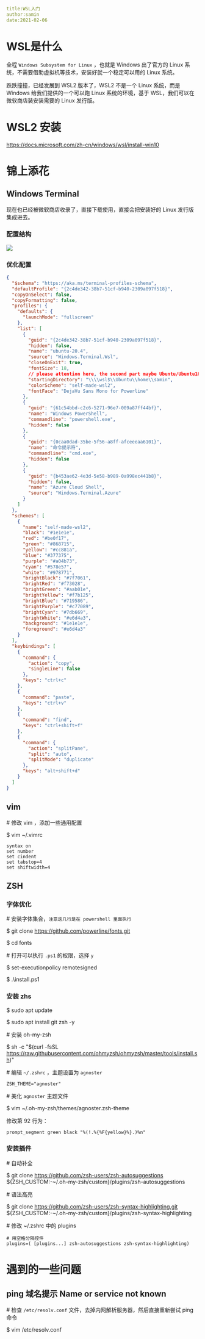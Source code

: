 ```yaml
title:WSL入门
author:samin
date:2021-02-06
```

# WSL是什么

全程 `Windows Subsystem for Linux` ，也就是 Windows 出了官方的 Linux 系统，不需要借助虚拟机等技术，安装好就一个稳定可以用的 Linux 系统。

跌跌撞撞，已经发展到 WSL2 版本了，WSL2 不是一个 Linux 系统，而是 Windows 给我们提供的一个可以跑 Linux 系统的环境，基于 WSL，我们可以在微软商店装安装需要的 Linux 发行版。

# WSL2 安装

https://docs.microsoft.com/zh-cn/windows/wsl/install-win10

# 锦上添花

## Windows Terminal

现在也已经被微软商店收录了，直接下载使用，直接会把安装好的 Linux 发行版集成进去。

### 配置结构

![](https://github.com/SaminZou/pic-repo/raw/master/BlogPicture/terminal%E9%85%8D%E7%BD%AE.png)

### 优化配置

```json
{
  "$schema": "https://aka.ms/terminal-profiles-schema",
  "defaultProfile": "{2c4de342-38b7-51cf-b940-2309a097f518}",
  "copyOnSelect": false,
  "copyFormatting": false,
  "profiles": {
    "defaults": {
      "launchMode": "fullscreen"
    },
    "list": [
      {
        "guid": "{2c4de342-38b7-51cf-b940-2309a097f518}",
        "hidden": false,
        "name": "ubuntu-20.4",
        "source": "Windows.Terminal.Wsl",
        "closeOnExit": true,
        "fontSize": 18,
        // please attention here, the second part maybe Ubuntu/Ubuntu18/Ubuntu-20.4, or other ... 
        "startingDirectory": "\\\\wsl$\\Ubuntu\\home\\samin",
        "colorScheme": "self-made-wsl2",
        "fontFace": "DejaVu Sans Mono for Powerline"
      },
      {
        "guid": "{61c54bbd-c2c6-5271-96e7-009a87ff44bf}",
        "name": "Windows PowerShell",
        "commandline": "powershell.exe",
        "hidden": false
      },
      {
        "guid": "{0caa0dad-35be-5f56-a8ff-afceeeaa6101}",
        "name": "命令提示符",
        "commandline": "cmd.exe",
        "hidden": false
      },
      {
        "guid": "{b453ae62-4e3d-5e58-b989-0a998ec441b8}",
        "hidden": false,
        "name": "Azure Cloud Shell",
        "source": "Windows.Terminal.Azure"
      }
    ]
  },
  "schemes": [
    {
      "name": "self-made-wsl2",
      "black": "#1e1e1e",
      "red": "#be0f17",
      "green": "#868715",
      "yellow": "#cc881a",
      "blue": "#377375",
      "purple": "#a04b73",
      "cyan": "#578e57",
      "white": "#978771",
      "brightBlack": "#7f7061",
      "brightRed": "#f73028",
      "brightGreen": "#aab01e",
      "brightYellow": "#f7b125",
      "brightBlue": "#719586",
      "brightPurple": "#c77089",
      "brightCyan": "#7db669",
      "brightWhite": "#e6d4a3",
      "background": "#1e1e1e",
      "foreground": "#e6d4a3"
    }
  ],
  "keybindings": [
    {
      "command": {
        "action": "copy",
        "singleLine": false
      },
      "keys": "ctrl+c"
    },
    {
      "command": "paste",
      "keys": "ctrl+v"
    },
    {
      "command": "find",
      "keys": "ctrl+shift+f"
    },
    {
      "command": {
        "action": "splitPane",
        "split": "auto",
        "splitMode": "duplicate"
      },
      "keys": "alt+shift+d"
    }
  ]
}
```

## vim

\# 修改 vim ，添加一些通用配置

\$ vim ~/.vimrc

```
syntax on
set number
set cindent
set tabstop=4
set shiftwidth=4
```

## ZSH

### 字体优化

\# 安装字体集合，`注意这几行是在 powershell 里面执行`

\$ git clone https://github.com/powerline/fonts.git

\$ cd fonts

\# 打开可以执行 `.ps1` 的权限，选择 `y`

\$ set-executionpolicy remotesigned

\$ .\install.ps1

### 安装 zhs

\$ sudo apt update

\$ sudo apt install git zsh -y

\# 安装 oh-my-zsh

\$ sh -c "$(curl -fsSL https://raw.githubusercontent.com/ohmyzsh/ohmyzsh/master/tools/install.sh)"

\# 编辑 `~/.zshrc` ，主题设置为 `agnoster`

```properties
ZSH_THEME="agnoster"
```

\# 美化 `agnoster` 主题文件

\$ vim ~/.oh-my-zsh/themes/agnoster.zsh-theme

修改第 92 行为：

```shell
prompt_segment green black "%(!.%{%F{yellow}%}.)%n"
```

### 安装插件

\# 自动补全

\$ git clone https://github.com/zsh-users/zsh-autosuggestions ${ZSH_CUSTOM:-~/.oh-my-zsh/custom}/plugins/zsh-autosuggestions

\# 语法高亮

\$ git clone https://github.com/zsh-users/zsh-syntax-highlighting.git ${ZSH_CUSTOM:-~/.oh-my-zsh/custom}/plugins/zsh-syntax-highlighting

\# 修改 ~/.zshrc 中的 plugins

```properties
# 用空格分隔控件
plugins=( [plugins...] zsh-autosuggestions zsh-syntax-highlighting)
```

# 遇到的一些问题

## ping 域名提示 Name or service not known

\# 检查 `/etc/resolv.conf` 文件，去掉内网解析服务器，然后直接重新尝试 ping 命令

\$ vim /etc/resolv.conf